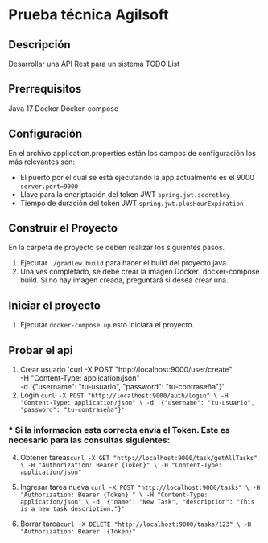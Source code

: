 # Prueba técnica Agilsoft 

## Descripción
Desarrollar una API Rest para un sistema TODO List 

## Prerrequisitos
Java 17
Docker
Docker-compose

## Configuración
En el archivo application.properties están los campos de configuración los más relevantes son:

- El puerto por el cual se está ejecutando la app actualmente es el 9000
`server.port=9000`
- Llave para la encriptación del token JWT
`spring.jwt.secretkey`
- Tiempo de duración del token JWT 
`spring.jwt.plusHourExpiration`


## Construir el Proyecto
En la carpeta de proyecto se deben realizar los siguientes pasos.
1. Ejecutar `./gradlew build` para hacer el build del proyecto java.
2. Una ves completado, se debe crear la imagen Docker `docker-compose build. Si no hay imagen creada, preguntará si desea crear una. 

## Iniciar el proyecto
1. Ejecutar `docker-compose up` esto iniciara el proyecto.

## Probar el api
1. Crear usuario `curl -X POST "http://localhost:9000/user/create" \
     -H "Content-Type: application/json" \
     -d '{"username": "tu-usuario", "password": "tu-contraseña"}' 
2. Login `curl -X POST "http://localhost:9000/auth/login" \
     -H "Content-Type: application/json" \
     -d '{"username": "tu-usuario", "password": "tu-contraseña"}' `
  ### * Si la informacion esta correcta envia el Token. Este es necesario para las consultas siguientes:

4. Obtener tareas`curl -X GET "http://localhost:9000/task/getAllTasks" \
     -H "Authorization: Bearer {Token}" \
     -H "Content-Type: application/json"`
   
6. Ingresar tarea nueva `curl -X POST "http://localhost:9000/tasks" \
     -H "Authorization: Bearer {Token} " \
     -H "Content-Type: application/json" \
     -d '{"name": "New Task", "description": "This is a new task description."}'`
7. Borrar tarea`curl -X DELETE "http://localhost:9000/tasks/123" \
     -H "Authorization: Bearer  {Token}" `
   
